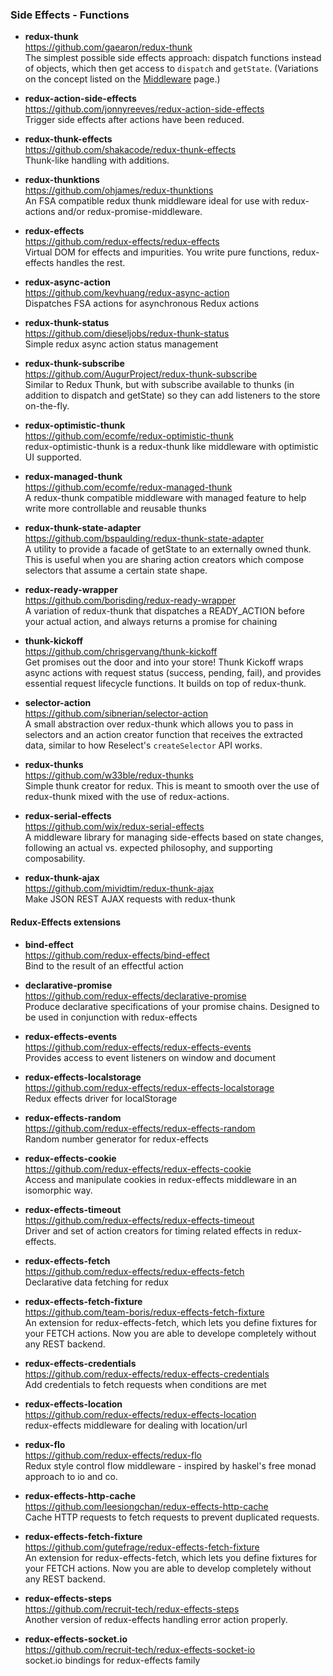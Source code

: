 ### Side Effects - Functions

- **redux-thunk**  
  https://github.com/gaearon/redux-thunk  
  The simplest possible side effects approach: dispatch functions instead of objects, which then get access to `dispatch` and `getState`.  (Variations on the concept listed on the [Middleware](middleware.md) page.)
  
- **redux-action-side-effects**  
  https://github.com/jonnyreeves/redux-action-side-effects  
  Trigger side effects after actions have been reduced.
  
- **redux-thunk-effects**  
  https://github.com/shakacode/redux-thunk-effects  
  Thunk-like handling with additions.
  
- **redux-thunktions**  
  https://github.com/ohjames/redux-thunktions  
  An FSA compatible redux thunk middleware ideal for use with redux-actions and/or redux-promise-middleware.
  
- **redux-effects**  
  https://github.com/redux-effects/redux-effects  
  Virtual DOM for effects and impurities. You write pure functions, redux-effects handles the rest.
  
- **redux-async-action**  
  https://github.com/kevhuang/redux-async-action  
  Dispatches FSA actions for asynchronous Redux actions 
  
- **redux-thunk-status**  
  https://github.com/dieseljobs/redux-thunk-status  
  Simple redux async action status management 
  
- **redux-thunk-subscribe**  
  https://github.com/AugurProject/redux-thunk-subscribe  
  Similar to Redux Thunk, but with subscribe available to thunks (in addition to dispatch and getState) so they can add listeners to the store on-the-fly.
  
- **redux-optimistic-thunk**  
  https://github.com/ecomfe/redux-optimistic-thunk  
  redux-optimistic-thunk is a redux-thunk like middleware with optimistic UI supported.
  
- **redux-managed-thunk**  
  https://github.com/ecomfe/redux-managed-thunk  
  A redux-thunk compatible middleware with managed feature to help write more controllable and reusable thunks 
  
- **redux-thunk-state-adapter**  
  https://github.com/bspaulding/redux-thunk-state-adapter  
  A utility to provide a facade of getState to an externally owned thunk. This is useful when you are sharing action creators which compose selectors that assume a certain state shape.
  
- **redux-ready-wrapper**  
  https://github.com/borisding/redux-ready-wrapper  
  A variation of redux-thunk that dispatches a READY_ACTION before your actual action, and always returns a promise for chaining
  
- **thunk-kickoff**  
  https://github.com/chrisgervang/thunk-kickoff  
  Get promises out the door and into your store!  Thunk Kickoff wraps async actions with request status (success, pending, fail), and provides essential request lifecycle functions. It builds on top of redux-thunk.
  
- **selector-action**  
  https://github.com/sibnerian/selector-action  
  A small abstraction over redux-thunk which allows you to pass in selectors and an action creator function that receives the extracted data, similar to how Reselect's `createSelector` API works.
  
- **redux-thunks**  
  https://github.com/w33ble/redux-thunks  
  Simple thunk creator for redux.  This is meant to smooth over the use of redux-thunk mixed with the use of redux-actions.
  
- **redux-serial-effects**  
  https://github.com/wix/redux-serial-effects  
  A middleware library for managing side-effects based on state changes, following an actual vs. expected philosophy, and supporting composability.
  
- **redux-thunk-ajax**  
  https://github.com/mividtim/redux-thunk-ajax  
  Make JSON REST AJAX requests with redux-thunk 
  

#### Redux-Effects extensions
  
- **bind-effect**  
  https://github.com/redux-effects/bind-effect  
  Bind to the result of an effectful action
  
- **declarative-promise**  
  https://github.com/redux-effects/declarative-promise  
  Produce declarative specifications of your promise chains. Designed to be used in conjunction with redux-effects
  
- **redux-effects-events**  
  https://github.com/redux-effects/redux-effects-events  
  Provides access to event listeners on window and document
  
- **redux-effects-localstorage**  
  https://github.com/redux-effects/redux-effects-localstorage  
  Redux effects driver for localStorage
  
- **redux-effects-random**  
  https://github.com/redux-effects/redux-effects-random  
  Random number generator for redux-effects
  
- **redux-effects-cookie**  
  https://github.com/redux-effects/redux-effects-cookie  
  Access and manipulate cookies in redux-effects middleware in an isomorphic way.
  
- **redux-effects-timeout**  
  https://github.com/redux-effects/redux-effects-timeout  
  Driver and set of action creators for timing related effects in redux-effects.
  
- **redux-effects-fetch**  
  https://github.com/redux-effects/redux-effects-fetch  
  Declarative data fetching for redux  
  
- **redux-effects-fetch-fixture**  
  https://github.com/team-boris/redux-effects-fetch-fixture  
  An extension for redux-effects-fetch, which lets you define fixtures for your FETCH actions. Now you are able to develope completely without any REST backend.
  
- **redux-effects-credentials**  
  https://github.com/redux-effects/redux-effects-credentials  
  Add credentials to fetch requests when conditions are met
  
- **redux-effects-location**  
  https://github.com/redux-effects/redux-effects-location  
  redux-effects middleware for dealing with location/url
  
- **redux-flo**  
  https://github.com/redux-effects/redux-flo  
  Redux style control flow middleware - inspired by haskel's free monad approach to io and co.
  
- **redux-effects-http-cache**  
  https://github.com/leesiongchan/redux-effects-http-cache  
  Cache HTTP requests to fetch requests to prevent duplicated requests.
  
- **redux-effects-fetch-fixture**  
  https://github.com/gutefrage/redux-effects-fetch-fixture  
  An extension for redux-effects-fetch, which lets you define fixtures for your FETCH actions. Now you are able to develop completely without any REST backend.
  
- **redux-effects-steps**  
  https://github.com/recruit-tech/redux-effects-steps  
  Another version of redux-effects handling error action properly.
  
- **redux-effects-socket.io**  
  https://github.com/recruit-tech/redux-effects-socket-io  
  socket.io bindings for redux-effects family 